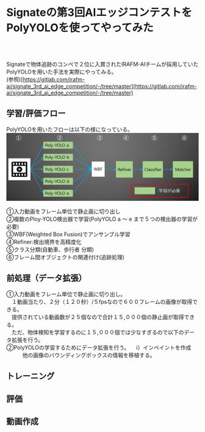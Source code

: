 # Signateの第3回AIエッジコンテストをPolyYOLOを使ってやってみた
<br>
<br>

Signateで物体追跡のコンペで２位に入賞されたIRAFM-AIチームが採用していたPolyYOLOを用いた手法を実際にやってみる。  
(参照)[https://gitlab.com/irafm-ai/signate_3rd_ai_edge_competition/-/tree/master](https://gitlab.com/irafm-ai/signate_3rd_ai_edge_competition/-/tree/master)

## 学習/評価フロー
PolyYOLOを用いたフローは以下の様になっている。  
<img src="https://github.com/takatoshi-ii/diveintocode-ml/blob/master/%E5%8D%92%E6%A5%AD%E8%AA%B2%E9%A1%8C/flow.png">

①入力動画をフレーム単位で静止画に切り出し  
②複数のPloy-YOLO検出器で学習(PolyYOLO a ～ e まで５つの検出器の学習が必要)  
③WBF(Weighted Box Fusion)でアンサンブル学習  
④Refiner:検出境界を高精度化  
⑤クラス分類(自動車、歩行者 分類)  
⑥フレーム間オブジェクトの関連付け(追跡処理)  


## 前処理（データ拡張）
①入力動画をフレーム単位で静止画に切り出し。  
　１動画当たり、２分（１２０秒）/５fpsなので６００フレームの画像が取得できる。  
 　提供されている動画数が２５個なので合計１５,０００個の静止画が取得できる。  
 　ただ、物体検知を学習するのに１５,０００個では少なすぎるので以下のデータ拡張を行う。  
②PolyYOLOの学習するためにデータ拡張を行う。
　ⅰ）インペイントを作成
　　　他の画像のバウンディングボックスの情報を移植する。


## トレーニング



## 評価



## 動画作成

